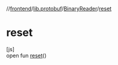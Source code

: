 //[frontend](../../../index.md)/[lib.protobuf](../index.md)/[BinaryReader](index.md)/[reset](reset.md)

# reset

[js]\
open fun [reset](reset.md)()
